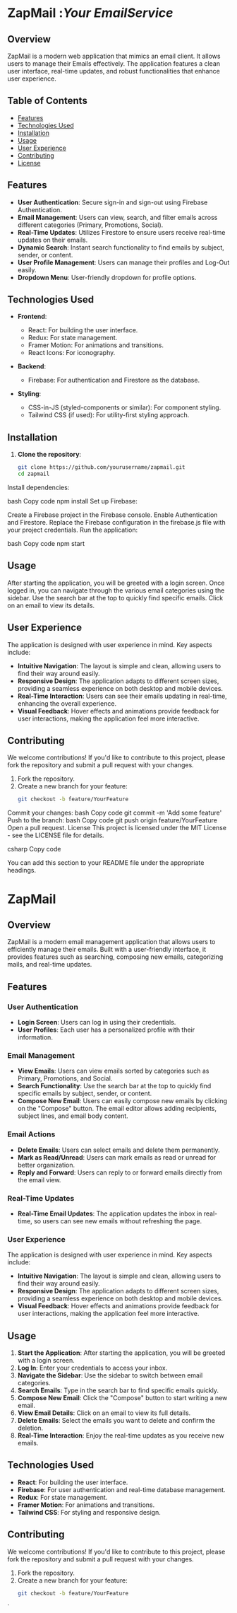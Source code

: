 # ZapMail :***Your EmailService***

## Overview

ZapMail is a modern web application that mimics an email client. It allows users to manage their Emails effectively. The application features a clean user interface, real-time updates, and robust functionalities that enhance user experience.

## Table of Contents

- [Features](#features)
- [Technologies Used](#technologies-used)
- [Installation](#installation)
- [Usage](#usage)
- [User Experience](#user-experience)
- [Contributing](#contributing)
- [License](#license)

## Features

- **User Authentication**: Secure sign-in and sign-out using Firebase Authentication.
- **Email Management**: Users can view, search, and filter emails across different categories (Primary, Promotions, Social).
- **Real-Time Updates**: Utilizes Firestore to ensure users receive real-time updates on their emails.
- **Dynamic Search**: Instant search functionality to find emails by subject, sender, or content.
- **User Profile Management**: Users can manage their profiles and Log-Out easily.
- **Dropdown Menu**: User-friendly dropdown for profile options.

## Technologies Used

- **Frontend**:
  - React: For building the user interface.
  - Redux: For state management.
  - Framer Motion: For animations and transitions.
  - React Icons: For iconography.

- **Backend**:
  - Firebase: For authentication and Firestore as the database.

- **Styling**:
  - CSS-in-JS (styled-components or similar): For component styling.
  - Tailwind CSS (if used): For utility-first styling approach.

## Installation

1. **Clone the repository**:
   ```bash
   git clone https://github.com/yourusername/zapmail.git
   cd zapmail
Install dependencies:

bash
Copy code
npm install
Set up Firebase:

Create a Firebase project in the Firebase console.
Enable Authentication and Firestore.
Replace the Firebase configuration in the firebase.js file with your project credentials.
Run the application:

bash
Copy code
npm start


## Usage

After starting the application, you will be greeted with a login screen. Once logged in, you can navigate through the various email categories using the sidebar. Use the search bar at the top to quickly find specific emails. Click on an email to view its details.

## User Experience

The application is designed with user experience in mind. Key aspects include:

- **Intuitive Navigation**: The layout is simple and clean, allowing users to find their way around easily.
- **Responsive Design**: The application adapts to different screen sizes, providing a seamless experience on both desktop and mobile devices.
- **Real-Time Interaction**: Users can see their emails updating in real-time, enhancing the overall experience.
- **Visual Feedback**: Hover effects and animations provide feedback for user interactions, making the application feel more interactive.

## Contributing

We welcome contributions! If you'd like to contribute to this project, please fork the repository and submit a pull request with your changes.

1. Fork the repository.
2. Create a new branch for your feature:
   ```bash
   git checkout -b feature/YourFeature
Commit your changes:
bash
Copy code
git commit -m 'Add some feature'
Push to the branch:
bash
Copy code
git push origin feature/YourFeature
Open a pull request.
License
This project is licensed under the MIT License - see the LICENSE file for details.

csharp
Copy code

You can add this section to your README file under the appropriate headings.
# ZapMail

## Overview

ZapMail is a modern email management application that allows users to efficiently manage their emails. Built with a user-friendly interface, it provides features such as searching, composing new emails, categorizing mails, and real-time updates.

## Features

### User Authentication
- **Login Screen**: Users can log in using their credentials.
- **User Profiles**: Each user has a personalized profile with their information.

### Email Management
- **View Emails**: Users can view emails sorted by categories such as Primary, Promotions, and Social.
- **Search Functionality**: Use the search bar at the top to quickly find specific emails by subject, sender, or content.
- **Compose New Email**: Users can easily compose new emails by clicking on the "Compose" button. The email editor allows adding recipients, subject lines, and email body content.

### Email Actions
- **Delete Emails**: Users can select emails and delete them permanently.
- **Mark as Read/Unread**: Users can mark emails as read or unread for better organization.
- **Reply and Forward**: Users can reply to or forward emails directly from the email view.

### Real-Time Updates
- **Real-Time Email Updates**: The application updates the inbox in real-time, so users can see new emails without refreshing the page.

### User Experience
The application is designed with user experience in mind. Key aspects include:
- **Intuitive Navigation**: The layout is simple and clean, allowing users to find their way around easily.
- **Responsive Design**: The application adapts to different screen sizes, providing a seamless experience on both desktop and mobile devices.
- **Visual Feedback**: Hover effects and animations provide feedback for user interactions, making the application feel more interactive.

## Usage

1. **Start the Application**: After starting the application, you will be greeted with a login screen.
2. **Log In**: Enter your credentials to access your inbox.
3. **Navigate the Sidebar**: Use the sidebar to switch between email categories.
4. **Search Emails**: Type in the search bar to find specific emails quickly.
5. **Compose New Email**: Click the "Compose" button to start writing a new email.
6. **View Email Details**: Click on an email to view its full details.
7. **Delete Emails**: Select the emails you want to delete and confirm the deletion.
8. **Real-Time Interaction**: Enjoy the real-time updates as you receive new emails.

## Technologies Used

- **React**: For building the user interface.
- **Firebase**: For user authentication and real-time database management.
- **Redux**: For state management.
- **Framer Motion**: For animations and transitions.
- **Tailwind CSS**: For styling and responsive design.

## Contributing

We welcome contributions! If you'd like to contribute to this project, please fork the repository and submit a pull request with your changes.

1. Fork the repository.
2. Create a new branch for your feature:
   ```bash
   git checkout -b feature/YourFeature
`
